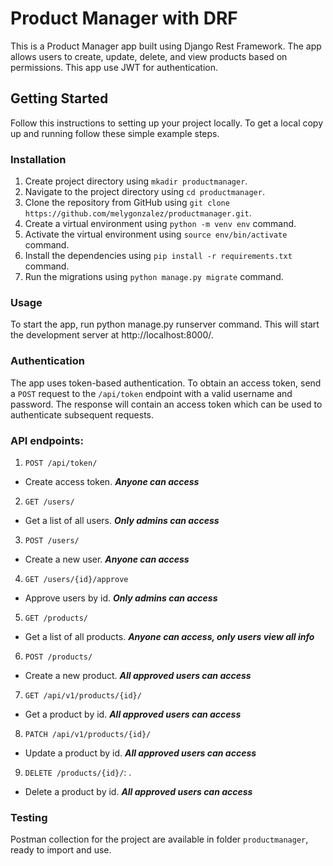 # Product Manager with DRF

This is a Product Manager app built using Django Rest Framework. The app allows users to create, update, delete, and view products based on permissions. This app use JWT for authentication.

## Getting Started

Follow this instructions to setting up your project locally.
To get a local copy up and running follow these simple example steps.

### Installation

1. Create project directory using `mkadir productmanager`.
2. Navigate to the project directory using `cd productmanager`.
3. Clone the repository from GitHub using `git clone https://github.com/melygonzalez/productmanager.git`.
4. Create a virtual environment using `python -m venv env` command.
5. Activate the virtual environment using `source env/bin/activate` command.
6. Install the dependencies using `pip install -r requirements.txt` command.
7. Run the migrations using `python manage.py migrate` command.

### Usage

To start the app, run python manage.py runserver command. This will start the development server at http://localhost:8000/.

### Authentication

The app uses token-based authentication. To obtain an access token, send a `POST` request to the `/api/token` endpoint with a valid username and password. The response will contain an access token which can be used to authenticate subsequent requests.

### API endpoints:

1. `POST /api/token/`
- Create access token. ***Anyone can access***
2. `GET /users/`
- Get a list of all users. ***Only admins can access***
3. `POST /users/`
- Create a new user. ***Anyone can access***
4. `GET /users/{id}/approve`
- Approve users by id. ***Only admins can access***
5. `GET /products/`
- Get a list of all products. ***Anyone can access, only users view all info***
6. `POST /products/`
- Create a new product. ***All approved users can access***
7. `GET /api/v1/products/{id}/`
- Get a product by id. ***All approved users can access***
8. `PATCH /api/v1/products/{id}/`
- Update a product by id. ***All approved users can access***
9. `DELETE /products/{id}/`: .
- Delete a product by id. ***All approved users can access***


### Testing

Postman collection for the project are available in folder `productmanager`, ready to import and use.

